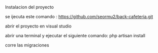 Instalacion del proyecto

se ijecuta este comando : https://github.com/seormu2/back-cafeteria.git

abrir el proyecto en visual studio 

abrir una terminal y ejecutar el siguiente comando: php artisan install

corre las migraciones